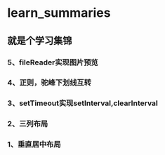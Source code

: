 # learn_summaries

## 就是个学习集锦

### 5、fileReader实现图片预览
### 4、正则，驼峰下划线互转
### 3、setTimeout实现setInterval,clearInterval
### 2、三列布局
### 1、垂直居中布局
